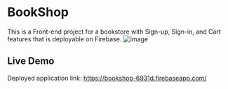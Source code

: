 # BookShop

This is a Front-end project for a bookstore with Sign-up, Sign-in, and Cart features that is deployable on Firebase.
![image](https://github.com/miladmofidi/Book-Shop/assets/5041309/5caf1d44-d3d2-4244-ad0b-853c562e4901)

## Live Demo
Deployed application link: https://bookshop-6931d.firebaseapp.com/
